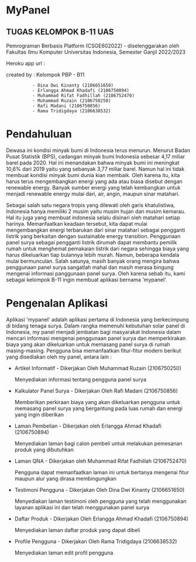 # MyPanel
## TUGAS KELOMPOK B-11 UAS

Pemrograman Berbasis Platform (CSGE602022) - diselenggarakan oleh Fakultas Ilmu Komputer Universitas Indonesia, Semester Ganjil 2022/2023

Heroku app url : 

created by : Kelompok PBP - B11

              - Dina Dwi Kinanty (2106651650)
              - Erlangga Ahmad Khadafi (2106750894)
              - Muhammad Rifat Fadhillah (2106752470)
              - Muhammad Ruzain (2106750250)
              - Rafi Madani (2106750856)
              - Rama Tridigdaya (2106638532)

# Pendahuluan

Dewasa ini kondisi minyak bumi di Indonesia terus menurun. Menurut Badan Pusat Statistik (BPS), cadangan minyak bumi Indonesia sebesar 4,17 miliar barel pada 2020. Hal ini menandakan bahwa minyak bumi ini meningkat 10,6% dari 2019 yaitu yang sebanyak 3,77 miliar barel. Namun hal ini tidak membuat kondisi minyak bumi dunia kian membaik. Oleh karena itu, kita harus terus mengembangkan energi yang ada atau biasa disebut dengan renewable energy. Banyak sumber energi yang telah kembangkan untuk menjadi renewable energy mulai dari, air, angin, maupun sinar matahari. 

Sebagai salah satu negara tropis yang dilewati oleh garis khatulistiwa, Indonesia hanya memiliki 2 musim yaitu musim hujan dan musim kemarau. Hal itu juga yang membuat indonesia selalu disinari oleh matahari setiap harinya. Memanfaatkan keadaan tersebut, kita dapat mulai mengembangkan energi terbarukan dari sinar matahari sebagai pengganti listrik yang berkaitan dengan sustainable energy transition. Penggunaan panel surya sebagai pengganti listrik dirumah dapat membantu pemilik rumah untuk menghemat pemakaian listrik dari negara sehingga biaya yang harus dikeluarkan tiap bulannya lebih murah. Namun, beberapa kendala mulai bermunculan. Salah satunya, masih banyak orang mengira bahwa penggunaan panel surya sangatlah mahal dan masih merasa bingung mengenai informasi panggunaan panel surya. Oleh karena sebab itu, kami sebagai kelompok B-11 ingin membuat aplikasi bernama 'mypanel'. 

# Pengenalan Aplikasi 

Aplikasi 'mypanel' adalah aplikasi pertama di Indonesia yang berkecimpung di bidang tenaga surya. Dalam rangka memenuhi kebutuhan solar panel di Indonesia, my panel menjadi jembatan bagi masyarakat Indonesia  dalam mencari informasi mengenai penggunaan panel surya dan memperkirakan biaya yang akan dikeluarkan untuk memasang panel surya di rumah masing-masing. Pengguna bisa memanfaatkan fitur-fitur modern berikut yang disediakan oleh my panel, antara lain :
  - Artikel Informatif - Dikerjakan Oleh Muhammad Ruzain (2106750250)
      
      Menyediakan informasi tentang pengguna panel surya
  - Kalkulator Panel Surya - Dikerjakan Oleh Rafi Madani (2106750856)
      
      Memberikan perkiraan biaya yang akan dikeluarkan pengguna untuk memasang panel surya yang bergantung pada luas rumah dan energi yang ingin diberikan
  - Laman Pembelian - Dikerjakan oleh Erlangga Ahmad Khadafi (2106750894)
      
      Menyediakan laman bagi calon pembeli untuk melakukan pemesanan produk yang dibutuhkan
  - Laman QNA - Dikerjakan oleh Muhammad Rifat Fadhillah (2106752470)
      
      Pengguna dapat memanfaatkan laman ini untuk bertanya mengenai fitur maupun alur yang dirasa membingungkan
  - Testimoni Pengguna - Dikerjakan Oleh Dina Dwi Kinanty (2106651650)
      
      Menyediakan laman testimoni oleh pengguna yang telah menggunakan layanan aplikasi ini dan telah menggunakan panel surya 
  - Daftar Produk    - Dikerjakan Oleh Erlangga Ahmad Khadafi (2106750894)
      
      Menyediakan laman daftar produk yang dapat dibeli 
  - Profile Pengguna - Dikerjakan Oleh Rama Tridigdaya (2106638532)
      
      Menyediakan laman edit profil pengguna

